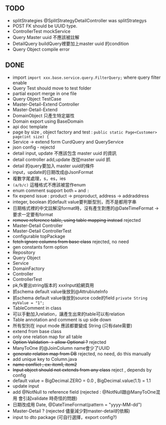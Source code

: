 

## TODO
- splitStrategies @SplitStrategyDetailController was splitStrategys
- POST FK should be UUID type.
- ControllerTest mockService
- Query Master uuid 不應該被註解
- DetailQuery buildQuery裡要加上master uuid 的condition
- Query Object compile error

## DONE
- import `import xxx.base.service.query.FilterQuery;` where query filter enable
- Query Test should move to test folder
- partial export merge in one file
- Query Object TestCase
- Master-Detail-Extend Controller
- Master-Detail-Extend
- DomainObject 只產生特定屬性
- Domain export using BaseDomain
- api doc template
- page by size , object factory and test : `public static Page<Customer> page(int size) {`
- Service -> extend form CurdQuery and QueryService
- json config - rejectd
- detail input, update 不應該包含 master uuid 的資訊
- detail controller add,update 改從master uuid 抓
- detail 的query要加入 master uuid的條件
- input，update的日期改成@JsonFormat
- 複數字尾處理，s，es，ies
- `(a/b/c)` 這種格式不應該被當作enum
- enum comment support both `=` and `:`
- fix expend issue : product -> proproduct, address -> addraddress
- integer, boolean 的default value要判斷型別，而不是都用字串
- 日期格式裡的中文註解沒format時，沒有產生對應的@DateTimeFormat -> 要求一定要有format
- ~~remove reference table, using table mapping instead~~ rejected
- Master-Detail Controller
- Master-Detail ControllerTest 
- configurable topPackage
- ~~fetch ignore columns from base class~~ rejected, no need 
- gen constants form option
- Repository
- Query Object
- Service
- DomainFactory
- Controller
- ControllerTest
- pk,fk要出string版本的 xxxInput給網頁用
- 抓schema default value後放到@AttrubiuteInfo
- 抓schema default value後放到source code的field `private String myValue = "1";`
- TableComment in class
- 可以手動加入relation，讓產生出來的table可以有relation
- Table annotation  and comment is up side down
- 所有型別在 input mode 應該都要變成 String  (只有date需要)
- extend from base class
- only one relation map for all table
- ~~Option Validation -> allow Optional<T> ?~~ rejected
- ManyToOne 的@JoinColumn name會少了UUID
- ~~generate relation map from DB~~ rejected, no need, do this manually
- add unique key to Column.java
- ~~name conflict , ex: item1, item2~~
- ~~Input object should not extends from any class~~ reject , depends by config
- default value = BigDecimal.ZERO = 0.0 , BigDecimal.value(1.1) = 1.1
- update input
- add @NotNull to reference field (rejected : @NotNull跟@ManyToOne混用 會引起validate 時奇怪的問題)
- 日期改成用 Date, @DateTimeFormat(pattern = "yyyy-MM-dd")
- Master-Detail ? (rejected 儘量減少對master-detail的依賴)
- input to dto package (可自行選擇，export config?)
